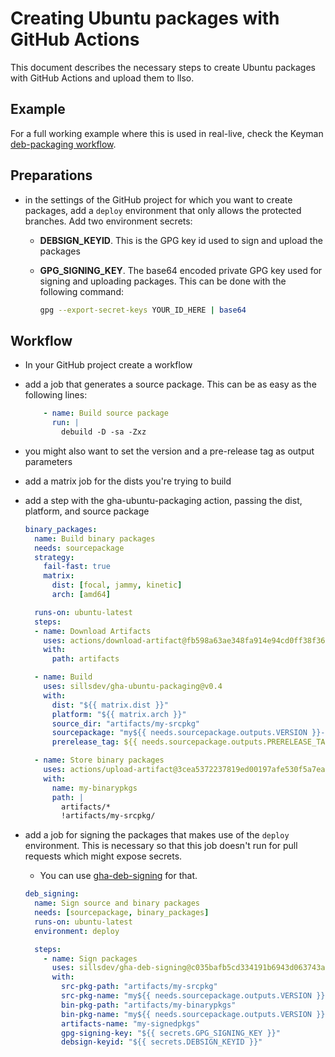 # Creating Ubuntu packages with GitHub Actions

This document describes the necessary steps to create Ubuntu packages
with GitHub Actions and upload them to llso.

## Example

For a full working example where this is used in real-live, check the
Keyman [deb-packaging workflow](https://github.com/keymanapp/keyman/blob/master/.github/workflows/deb-packaging.yml).

## Preparations

- in the settings of the GitHub project for which you want to create
  packages, add a `deploy` environment that only allows the protected
  branches. Add two environment secrets:
  - **DEBSIGN_KEYID**. This is the GPG key id used to sign and upload
    the packages
  - **GPG_SIGNING_KEY**. The base64 encoded private GPG key used for
    signing and uploading packages. This can be done with the following
    command:

    ```bash
    gpg --export-secret-keys YOUR_ID_HERE | base64
    ```

## Workflow

- In your GitHub project create a workflow
- add a job that generates a source package. This can be as easy
  as the following lines:

  ```yml
      - name: Build source package
        run: |
          debuild -D -sa -Zxz
  ```

- you might also want to set the version and a pre-release tag as output
  parameters

- add a matrix job for the dists you're trying to build
- add a step with the gha-ubuntu-packaging action, passing the dist,
  platform, and source package

  ```yml
  binary_packages:
    name: Build binary packages
    needs: sourcepackage
    strategy:
      fail-fast: true
      matrix:
        dist: [focal, jammy, kinetic]
        arch: [amd64]

    runs-on: ubuntu-latest
    steps:
    - name: Download Artifacts
      uses: actions/download-artifact@fb598a63ae348fa914e94cd0ff38f362e927b741 # v3.0.0
      with:
        path: artifacts

    - name: Build
      uses: sillsdev/gha-ubuntu-packaging@v0.4
      with:
        dist: "${{ matrix.dist }}"
        platform: "${{ matrix.arch }}"
        source_dir: "artifacts/my-srcpkg"
        sourcepackage: "my${{ needs.sourcepackage.outputs.VERSION }}-1.dsc"
        prerelease_tag: ${{ needs.sourcepackage.outputs.PRERELEASE_TAG }}

    - name: Store binary packages
      uses: actions/upload-artifact@3cea5372237819ed00197afe530f5a7ea3e805c8 # v3.1.0
      with:
        name: my-binarypkgs
        path: |
          artifacts/*
          !artifacts/my-srcpkg/
  ```

- add a job for signing the packages that makes use of the `deploy` environment.
  This is necessary so that this job doesn't run for pull requests which might
  expose secrets.
  - You can use [gha-deb-signing](https://github.com/sillsdev/gha-deb-signing)
    for that.

  ```yml
  deb_signing:
    name: Sign source and binary packages
    needs: [sourcepackage, binary_packages]
    runs-on: ubuntu-latest
    environment: deploy

    steps:
      - name: Sign packages
        uses: sillsdev/gha-deb-signing@c035bafb5cd334191b6943d063743a619750b016 # v0.1
        with:
          src-pkg-path: "artifacts/my-srcpkg"
          src-pkg-name: "my${{ needs.sourcepackage.outputs.VERSION }}-1_source.changes"
          bin-pkg-path: "artifacts/my-binarypkgs"
          bin-pkg-name: "my${{ needs.sourcepackage.outputs.VERSION }}-1${{ needs.sourcepackage.outputs.PRERELEASE_TAG }}+"
          artifacts-name: "my-signedpkgs"
          gpg-signing-key: "${{ secrets.GPG_SIGNING_KEY }}"
          debsign-keyid: "${{ secrets.DEBSIGN_KEYID }}"
  ```
